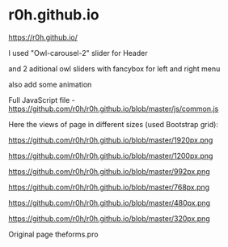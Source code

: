 # r0h.github.io

https://r0h.github.io/

I used "Owl-carousel-2" slider for Header 

and 2 aditional owl sliders with fancybox for left and right menu 

also add some animation

Full JavaScript file - https://github.com/r0h/r0h.github.io/blob/master/js/common.js

Here the views of page in different sizes (used Bootstrap grid):

https://github.com/r0h/r0h.github.io/blob/master/1920px.png

https://github.com/r0h/r0h.github.io/blob/master/1200px.png

https://github.com/r0h/r0h.github.io/blob/master/992px.png

https://github.com/r0h/r0h.github.io/blob/master/768px.png

https://github.com/r0h/r0h.github.io/blob/master/480px.png

https://github.com/r0h/r0h.github.io/blob/master/320px.png


Original page theforms.pro
